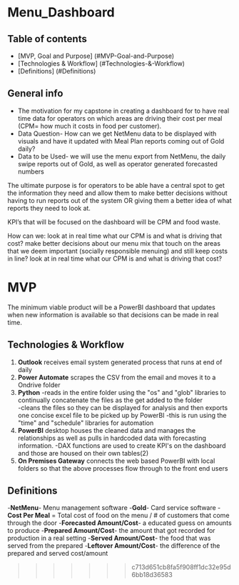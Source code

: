 # Menu_Dashboard
## Table of contents
* [MVP, Goal and Purpose] (#MVP-Goal-and-Purpose)
* [Technologies & Workflow] (#Technologies-&-Workflow)
* [Definitions] (#Definitions)


## General info
-	The motivation for my capstone in creating a dashboard for  to have real time data for operators on which areas are driving their cost per meal (CPM= how much it costs in food per customer).  
-	Data Question- How can we get NetMenu data to be displayed with visuals and have it updated with Meal Plan reports coming out of Gold daily?
-	Data to be Used- we will use the menu export from NetMenu, the daily swipe reports out of Gold, as well as operator generated forecasted numbers

The ultimate purpose is for operators to be able have a central spot to get the information they need and allow them to make better decisions without having to run reports out of the system OR giving them a better idea of what reports they need to look at.  

KPI’s that will be focused on the dashboard will be CPM and food waste.

How can we:
look at in real time what our CPM is and what is driving that cost?
make better decisions about our menu mix that touch on the areas that we deem important (socially responsible menuing) and still keep costs in line?
look at in real time what our CPM is and what is driving that cost?

# MVP
The minimum viable product will be a PowerBI dashboard that updates when new information is available so that decisions can be made in real time.

## Technologies & Workflow
1.  **Outlook** receives email system generated process that runs at end of daily
2.  **Power Automate** scrapes the CSV from the email and moves it to a Ondrive folder
3.  **Python**
      -reads in the entire folder using the "os" and "glob" libraries to continually concatenate the files as the get added to the folder   
      -cleans the files so they can be displayed for analysis and then exports one concise excel file to be picked up by PowerBI
      -this is run using the "time" and "schedule" libraries for automation
4.  **PowerBI** desktop houses the cleaned data and manages the relationships as well as pulls in hardcoded data with forecasting information.
        -DAX functions are used to create KPI's on the dashboard and those are housed on their own tables(2)
5.  **On Premises Gateway** connects the web based PowerBI with local folders so that the above processes flow through to the front end users

## Definitions
-**NetMenu**- Menu management software
-**Gold**- Card service software
-**Cost Per Meal** = Total cost of food on the menu / # of customers that come through the door
-**Forecasted Amount/Cost**- a educated guess on amounts to produce
-**Prepared Amount/Cost**- the amount that got recorded for production in a real setting
-**Served Amount/Cost**- the food that was served from the prepared
-**Leftover Amount/Cost**- the difference of the prepared and served cost/amount




>>>>>>> c713d651cb8fa5f908ff1dc32e95d6bb18d36583
